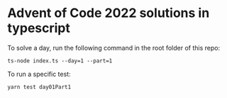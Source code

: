 # Advent of Code 2022 solutions in typescript
To solve a day, run the following command in the root folder of this repo:

`ts-node index.ts --day=1 --part=1`

To run a specific test:

`yarn test day01Part1`
